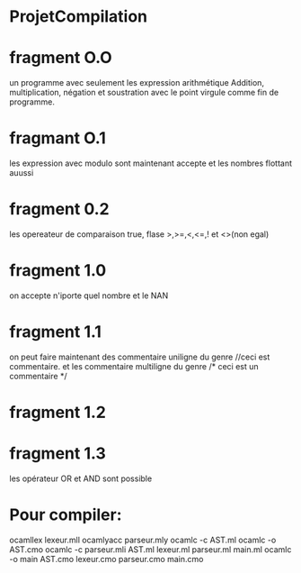 # ProjetCompilation
# fragment O.O
un programme avec seulement les expression arithmétique Addition, multiplication, négation et soustration avec le point virgule comme fin de programme.
# fragmant O.1 
les expression avec modulo sont maintenant accepte et les nombres flottant auussi 
# fragment 0.2
les opereateur de comparaison true, flase >,>=,<,<=,! et <>(non egal)
# fragment 1.0
on accepte n'iporte quel nombre et le NAN
# fragment 1.1
on peut faire maintenant des commentaire uniligne du genre //ceci est commentaire. et les commentaire multiligne du genre /* ceci est 
un commentaire */

# fragment 1.2

# fragment 1.3 
les opérateur OR et AND sont possible 
# Pour compiler:
ocamllex lexeur.mll
	ocamlyacc parseur.mly
	ocamlc -c AST.ml
	ocamlc -o AST.cmo
	ocamlc -c parseur.mli AST.ml lexeur.ml parseur.ml main.ml
	ocamlc -o main AST.cmo lexeur.cmo parseur.cmo main.cmo